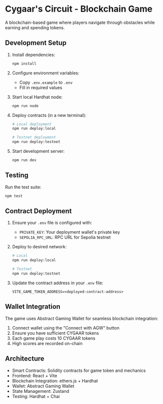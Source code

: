 # Cygaar's Circuit - Blockchain Game

A blockchain-based game where players navigate through obstacles while earning and spending tokens.

## Development Setup

1. Install dependencies:
   ```bash
   npm install
   ```

2. Configure environment variables:
   - Copy `.env.example` to `.env`
   - Fill in required values

3. Start local Hardhat node:
   ```bash
   npm run node
   ```

4. Deploy contracts (in a new terminal):
   ```bash
   # Local deployment
   npm run deploy:local
   
   # Testnet deployment
   npm run deploy:testnet
   ```

5. Start development server:
   ```bash
   npm run dev
   ```

## Testing

Run the test suite:
```bash
npm test
```

## Contract Deployment

1. Ensure your `.env` file is configured with:
   - `PRIVATE_KEY`: Your deployment wallet's private key
   - `SEPOLIA_RPC_URL`: RPC URL for Sepolia testnet

2. Deploy to desired network:
   ```bash
   # Local
   npm run deploy:local
   
   # Testnet
   npm run deploy:testnet
   ```

3. Update the contract address in your `.env` file:
   ```
   VITE_GAME_TOKEN_ADDRESS=<deployed-contract-address>
   ```

## Wallet Integration

The game uses Abstract Gaming Wallet for seamless blockchain integration:

1. Connect wallet using the "Connect with AGW" button
2. Ensure you have sufficient CYGAAR tokens
3. Each game play costs 10 CYGAAR tokens
4. High scores are recorded on-chain

## Architecture

- Smart Contracts: Solidity contracts for game token and mechanics
- Frontend: React + Vite
- Blockchain Integration: ethers.js + Hardhat
- Wallet: Abstract Gaming Wallet
- State Management: Zustand
- Testing: Hardhat + Chai